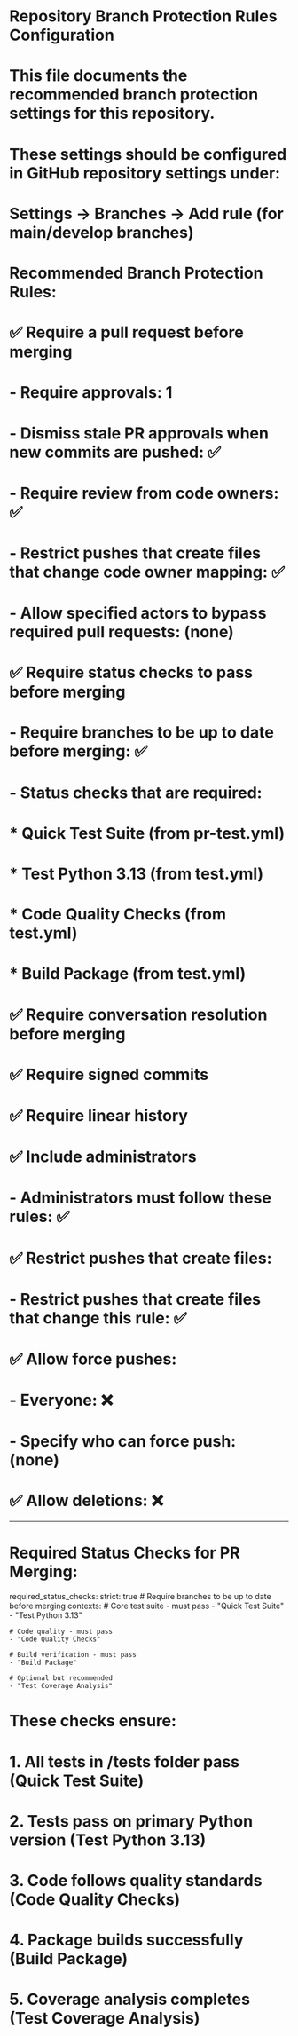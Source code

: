 # Repository Branch Protection Rules Configuration

#

# This file documents the recommended branch protection settings for this repository.

# These settings should be configured in GitHub repository settings under:

# Settings → Branches → Add rule (for main/develop branches)

#

# Recommended Branch Protection Rules:

#

# ✅ Require a pull request before merging

# - Require approvals: 1

# - Dismiss stale PR approvals when new commits are pushed: ✅

# - Require review from code owners: ✅

# - Restrict pushes that create files that change code owner mapping: ✅

# - Allow specified actors to bypass required pull requests: (none)

#

# ✅ Require status checks to pass before merging

# - Require branches to be up to date before merging: ✅

# - Status checks that are required:

# \* Quick Test Suite (from pr-test.yml)

# \* Test Python 3.13 (from test.yml)

# \* Code Quality Checks (from test.yml)

# \* Build Package (from test.yml)

#

# ✅ Require conversation resolution before merging

#

# ✅ Require signed commits

#

# ✅ Require linear history

#

# ✅ Include administrators

# - Administrators must follow these rules: ✅

#

# ✅ Restrict pushes that create files:

# - Restrict pushes that create files that change this rule: ✅

#

# ✅ Allow force pushes:

# - Everyone: ❌

# - Specify who can force push: (none)

#

# ✅ Allow deletions: ❌

---

# Required Status Checks for PR Merging:

required_status_checks:
strict: true # Require branches to be up to date before merging
contexts: # Core test suite - must pass - "Quick Test Suite" - "Test Python 3.13"

    # Code quality - must pass
    - "Code Quality Checks"

    # Build verification - must pass
    - "Build Package"

    # Optional but recommended
    - "Test Coverage Analysis"

# These checks ensure:

# 1. All tests in /tests folder pass (Quick Test Suite)

# 2. Tests pass on primary Python version (Test Python 3.13)

# 3. Code follows quality standards (Code Quality Checks)

# 4. Package builds successfully (Build Package)

# 5. Coverage analysis completes (Test Coverage Analysis)
